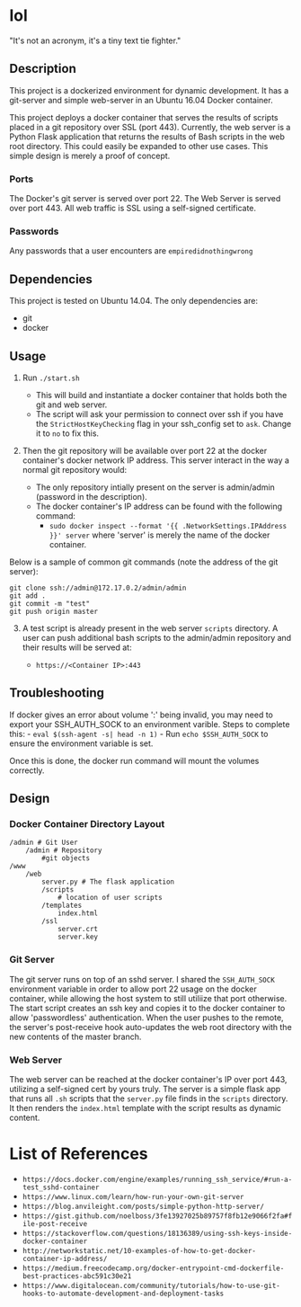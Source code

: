 # lol

"It's not an acronym, it's a tiny text tie fighter."

## Description

This project is a dockerized environment for dynamic development. It has a git-server and simple web-server in an Ubuntu 16.04 Docker container. 

This project deploys a docker container that serves the results of scripts placed in a git repository over SSL (port 443). Currently, the web server is a Python Flask application that returns the results of Bash scripts in the web root directory. This could easily be expanded to other use cases. This simple design is merely a proof of concept. 

### Ports 

The Docker's git server is served over port 22. The Web Server is served over port 443. All web traffic is SSL using a self-signed certificate.

### Passwords 

Any passwords that a user encounters are `empiredidnothingwrong`

## Dependencies

This project is tested on Ubuntu 14.04. The only dependencies are:
- git
- docker

## Usage

1. Run `./start.sh`

	- This will build and instantiate a docker container that holds both the git and web server. 
	- The script will ask your permission to connect over ssh if you have the `StrictHostKeyChecking` flag in your ssh_config set to `ask`. Change it to `no` to fix this.

2. Then the git repository will be available over port 22 at the docker container's docker network IP address. This server interact in the way a normal git repository would:

	- The only repository intially present on the server is admin/admin (password in the description).
	- The docker container's IP address can be found with the following command:
		- `sudo docker inspect --format '{{ .NetworkSettings.IPAddress }}' server` where 'server' is merely the name of the docker container.

Below is a sample of common git commands (note the address of the git server):

```
git clone ssh://admin@172.17.0.2/admin/admin
git add .
git commit -m "test"
git push origin master
```

3. A test script is already present in the web server `scripts` directory. A user can push additional bash scripts to the admin/admin repository and their results will be served at:

	- `https://<Container IP>:443`

## Troubleshooting

If docker gives an error about volume ':' being invalid, you may need to export your SSH_AUTH_SOCK to an environment varible. Steps to complete this:
	- `eval $(ssh-agent -s| head -n 1)`
	- Run `echo $SSH_AUTH_SOCK` to ensure the environment variable is set. 

Once this is done, the docker run command will mount the volumes correctly.

## Design

### Docker Container Directory Layout

```
/admin # Git User
    /admin # Repository
        #git objects
/www
    /web
        server.py # The flask application
        /scripts
            # location of user scripts
        /templates
            index.html
        /ssl
            server.crt
            server.key
```

### Git Server

The git server runs on top of an sshd server. I shared the `SSH_AUTH_SOCK` environment variable in order to allow port 22 usage on the docker container, while allowing the host system to still utiliize that port otherwise. The start script creates an ssh key and copies it to the docker container to allow 'passwordless' authentication. When the user pushes to the remote, the server's post-receive hook auto-updates the web root directory with the new contents of the master branch. 

### Web Server

The web server can be reached at the docker container's IP over port 443, utilizing a self-signed cert by yours truly. The server is a simple flask app that runs all `.sh` scripts that the `server.py` file finds in the `scripts` directory. It then renders the `index.html` template with the script results as dynamic content.


# List of References

- `https://docs.docker.com/engine/examples/running_ssh_service/#run-a-test_sshd-container`
- `https://www.linux.com/learn/how-run-your-own-git-server`
- `https://blog.anvileight.com/posts/simple-python-http-server/`
- `https://gist.github.com/noelboss/3fe13927025b89757f8fb12e9066f2fa#file-post-receive`
- `https://stackoverflow.com/questions/18136389/using-ssh-keys-inside-docker-container`
- `http://networkstatic.net/10-examples-of-how-to-get-docker-container-ip-address/`
- `https://medium.freecodecamp.org/docker-entrypoint-cmd-dockerfile-best-practices-abc591c30e21`
- `https://www.digitalocean.com/community/tutorials/how-to-use-git-hooks-to-automate-development-and-deployment-tasks`
